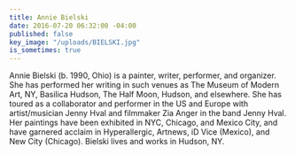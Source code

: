 ```yaml
---
title: Annie Bielski
date: 2016-07-20 06:32:00 -04:00
published: false
key_image: "/uploads/BIELSKI.jpg"
is_sometimes: true
---
```


Annie Bielski (b. 1990, Ohio) is a painter, writer, performer, and organizer. She has performed her writing in such venues as The Museum of Modern Art, NY, Basilica Hudson, The Half Moon, Hudson, and elsewhere. She has toured as a collaborator and performer in the US and Europe with artist/musician Jenny Hval and filmmaker Zia Anger in the band Jenny Hval. Her paintings have been exhibited in NYC, Chicago, and Mexico City, and have garnered acclaim in Hyperallergic, Artnews, iD Vice (Mexico), and New City (Chicago). Bielski lives and works in Hudson, NY.